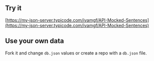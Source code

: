## Try it

[https://my-json-server.typicode.com/ivamgf/API-Mocked-Sentences](https://my-json-server.typicode.com/ivamgf/API-Mocked-Sentences)

## Use your own data

Fork it and change `db.json` values or create a repo with a `db.json` file.
